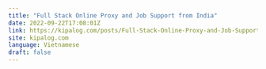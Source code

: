 ```yaml
---
title: "Full Stack Online Proxy and Job Support from India"
date: 2022-09-22T17:08:01Z
link: https://kipalog.com/posts/Full-Stack-Online-Proxy-and-Job-Support-from-India?utm_medium=RSS&utm_source=news.12bit.vn
site: kipalog.com
language: Vietnamese
draft: false
---
```

